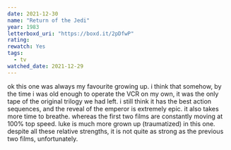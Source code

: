 ```yaml
---
date: 2021-12-30
name: "Return of the Jedi"
year: 1983
letterboxd_uri: "https://boxd.it/2pDfwP"
rating: 
rewatch: Yes
tags:
  - tv
watched_date: 2021-12-29
---
```


ok this one was always my favourite growing up. i think that somehow, by the time i was old enough to operate the VCR on my own, it was the only tape of the original trilogy we had left. i still think it has the best action sequences, and the reveal of the emperor is extremely epic. it also takes more time to breathe. whereas the first two films are constantly moving at 100% top speed. luke is much more grown up (traumatized) in this one. despite all these relative strengths, it is not quite as strong as the previous two films, unfortunately.
